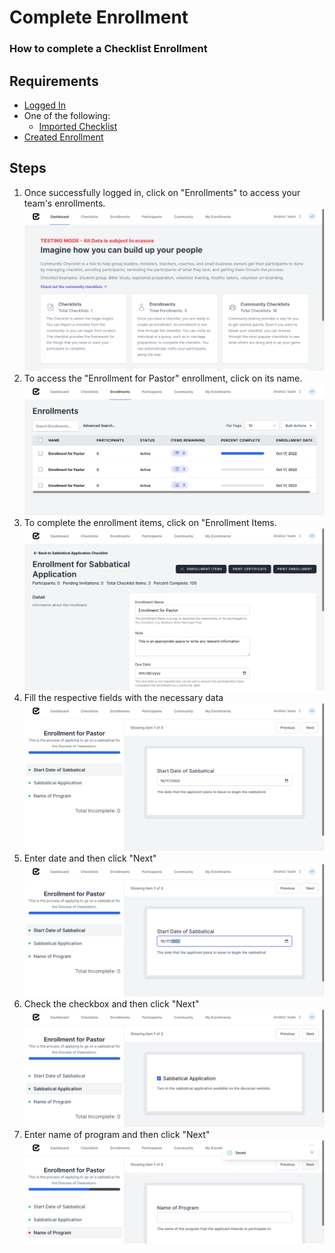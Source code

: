 # Complete Enrollment
### How to complete a Checklist Enrollment
## Requirements
<!-- * [Signed Up](sign_up.md) -->
* [Logged In](log_in.md)
* One of the following:
    * [Imported Checklist](import_checklist.md)
    <!-- * [Created Checklist](create_checklist.md) -->
* [Created Enrollment](create_enrollment.md)
## Steps
1. Once successfully logged in, click on "Enrollments" to access your team's enrollments.
![Dashboard](img/complete_sabbatical_application_enrollment/1_dashboard.png)
2. To access the "Enrollment for Pastor" enrollment, click on its name.
![Enrollments](img/complete_sabbatical_application_enrollment/2_enrollments.png)
3. To complete the enrollment items, click on "Enrollment Items.
![Enrollment](img/complete_sabbatical_application_enrollment/3_enrollment.png)
4. Fill the respective fields with the necessary data
![Enrollment Items](img/complete_sabbatical_application_enrollment/4_enrollment_items.png)
4. Enter date and then click "Next"
![Date Entry](img/complete_sabbatical_application_enrollment/5_date_entry.png)
6. Check the checkbox and then click "Next"
![Checkbox Entry](img/complete_sabbatical_application_enrollment/6_checkbox_entry.png)
7. Enter name of program and then click "Next"
![Name Entry](img/complete_sabbatical_application_enrollment/7_name_entry.png)
